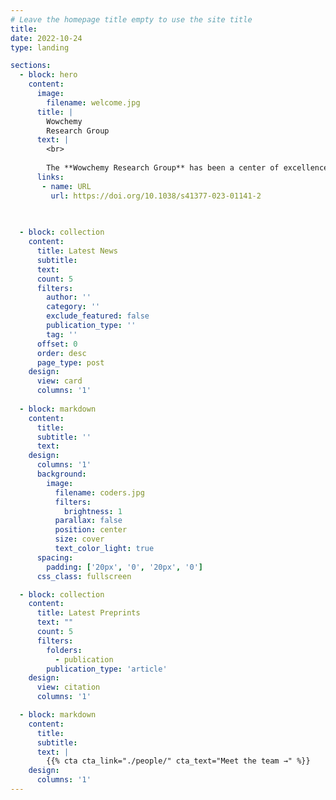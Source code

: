 ```yaml
---
# Leave the homepage title empty to use the site title
title:
date: 2022-10-24
type: landing

sections:
  - block: hero
    content:
      image:
        filename: welcome.jpg
      title: |
        Wowchemy
        Research Group
      text: |
        <br>
        
        The **Wowchemy Research Group** has been a center of excellence for Artificial Intelligence research, teaching, and practice since its founding in 2016.
      links:
       - name: URL
         url: https://doi.org/10.1038/s41377-023-01141-2

  
  
  - block: collection
    content:
      title: Latest News
      subtitle:
      text:
      count: 5
      filters:
        author: ''
        category: ''
        exclude_featured: false
        publication_type: ''
        tag: ''
      offset: 0
      order: desc
      page_type: post
    design:
      view: card
      columns: '1'
  
  - block: markdown
    content:
      title:
      subtitle: ''
      text:
    design:
      columns: '1'
      background:
        image: 
          filename: coders.jpg
          filters:
            brightness: 1
          parallax: false
          position: center
          size: cover
          text_color_light: true
      spacing:
        padding: ['20px', '0', '20px', '0']
      css_class: fullscreen

  - block: collection
    content:
      title: Latest Preprints
      text: ""
      count: 5
      filters:
        folders:
          - publication
        publication_type: 'article'
    design:
      view: citation
      columns: '1'

  - block: markdown
    content:
      title:
      subtitle:
      text: |
        {{% cta cta_link="./people/" cta_text="Meet the team →" %}}
    design:
      columns: '1'
---
```

